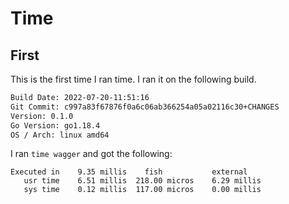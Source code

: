 # Time

## First

This is the first time I ran time. I ran it on the following build.

```bash
Build Date: 2022-07-20-11:51:16
Git Commit: c997a83f67876f0a6c06ab366254a05a02116c30+CHANGES
Version: 0.1.0
Go Version: go1.18.4
OS / Arch: linux amd64
```

I ran `time wagger` and got the following:

```
Executed in    9.35 millis    fish           external
   usr time    6.51 millis  218.00 micros    6.29 millis
   sys time    0.12 millis  117.00 micros    0.00 millis
```
